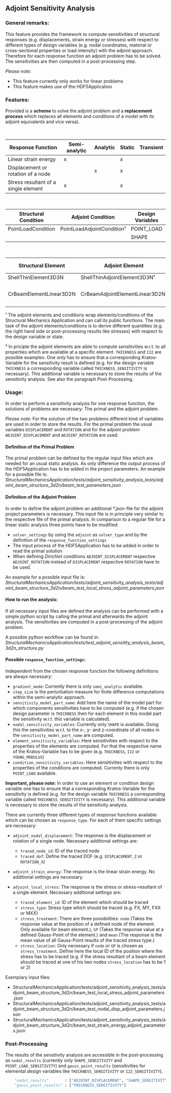 
## Adjoint Sensitivity Analysis

### General remarks:

This feature provides the framework to compute sensitivities of structural responses (e.g. displacements, strain energy or stresses) with respect to different types of design variables (e.g. nodal coordinates, material or cross-sectional properties or load intensity) with the adjoint approach. Therefore for each response function an adjoint problem has to be solved. The sensitivities are then computed in a post-processing step.

*Please note:*
- This feature currently only works for linear problems
- This feature makes use of the HDF5Application

### Features:

Provided is a **scheme** to solve the adjoint problem and a **replacement process** which replaces all elements and conditions of a model with its adjoint equivalents and vice versa).



&nbsp;

| Response Function | Semi-analytic | Analytic | Static | Transient |
| ----------------- |  ---------------- | -------- | ------- | ----------|
|  Linear strain energy|    x   |          |      x   |         |
|  Displacement or rotation of a node      |      |     x     |      x    |  
|  Stress resultant of a single element |    x   |          |      x   |         |     



&nbsp;

| Structural Condition | Adjoint Condition | Design Variables | Semi-analytic | Analytic | Static | Transient |
| -------------------- | ----------------- | ------------------- |  ---------------- | -------- | ------- | ----------|
| PointLoadCondition | PointLoadAdjointCondition¹ | POINT_LOAD |    x   |          |      x   |         |
|                      |                             | SHAPE     |    x   |          |      x    |     |

  

&nbsp;

| Structural Element | Adjoint Element | Design Variables | Semi-analytic | Analytic | Static | Transient |
| -------------------- | ----------------- | ------------------- |  ---------------- | -------- | ------- | ----------|
| ShellThinElement3D3N | ShellThinAdjointElement3D3N¹ | THICKNESS² |    x   |          |      x   |         |
|                      |                             | SHAPE     |    x   |          |      x    |    
| CrBeamElementLinear3D2N | CrBeamAdjointElementLinear3D2N¹ | I22²|    x   |          |      x   |         |
|                      |                             | SHAPE     |    x   |          |      x   |          | 


¹ The adjoint elements and conditions wrap elements/conditions of the Structural Mechanics Application and can call its public functions.  The main task of the adjoint elements/conditions is to derive different quantities (e.g. the right hand side or post-processing results like stresses) with respect to the design variable or state.

² In priciple the adjoint elements are aible to compute sensitivities w.r.t. to all properties which are available at a specific element. ```THICKNESS``` and ```I22``` are possible examples. One only has to ensure that a corresponding Kratos-Variable for the sensitivity result is defined (e.g. for the design variable ```THICKNESS``` a corresponding variable called ```THICKNESS_SENSITIVITY``` is necessary). This additional variable is necessary to store the results of the sensitivity analysis. See also the paragraph Post-Processing.


### Usage:
In order to perform a sensitivity analysis for one response function, the solutions of problems are necessary: The primal and the adjoint problem.

*Please note:*
For the solution of the two problems different kind of variables are used in order to store the results. For the primal problem the usual variables ```DISPLACEMENT``` and ```ROTATION``` and for the adjoint problem ```ADJOINT_DISPLACEMENT``` and ```ADJOINT_ROTATION``` are used.

#### Definition of the Primal Problem
The primal problem can be defined by the regular input files which are needed for an usual static analysis. As only difference the output process of the HDF5Application has to be added in the project parameters. An example for a possible file is:
*StructuralMechanicsApplication/tests/adjoint_sensitivity_analysis_tests/adjoint_beam_structure_3d2n/beam_test_parameters.json*


#### Definition of the Adjoint Problem
In order to define the adjoint problem an additional \*.json-file for the adjoint project parameters is necessary. This input file is in principle very similar to the respective file of the primal analysis. In comparison to a regular file for a linear static analysis three points have to be modified:
- ```solver_settings``` by using the ```adjoint``` as ```solver_type``` and by the definition of the ```response_function_settings```
- The input process of the HDF5Application has to be added in order to read the primal solution
- When defining *Dirichlet* conditions ```ADJOINT_DISPLACEMENT``` respective ```ADJOINT_ROTATION``` instead of ```DISPLACEMENT``` respective ```ROTATION``` have to be used.

An example for a possible input file is:
*StructuralMechanicsApplication/tests/adjoint_sensitivity_analysis_tests/adjoint_beam_structure_3d2n/beam_test_local_stress_adjoint_parameters.json*

#### How to run the analysis:

If all necessary input files are defined the analysis can be performed with a simple python script by calling the primal and afterwards the adjoint analysis. The sensitivities are computed in a post-processing of the adjoint problem.

A possible python workflow can be found in:
*StructuralMechanicsApplication/tests/test_adjoint_sensitity_analysis_beam_3d2n_structure.py*

#### Possible ```response_function_settings```:

Independent from the chosen response function the following definitions are always necessary:

- ```gradient_mode```: Currently there is only ```semi_analytic``` available.
- ```step_size``` is the perturbation measure for finite difference computations within the semi-analytic approach.
- ```sensitivity_model_part_name```: Add here the name of the model part for which components sensitivities have to be computed (e.g. if the chosen design parameter is ```THICKNESS``` then for each element in this model part the sensitivity w.r.t. this variable is calculated).
- ```nodal_sensitivity_variables```: Currently only ```SHAPE``` is available. Doing this the sensitivities w.r.t. to the x-, y- and z-coordinate of all nodes in the ```sensitivity_model_part_name``` are computed.
- ```element_sensitivity_variables```: Here sensitivities with respect to the properties of the elements are computed. For that the respective name of the Kratos-Variable has to be given (e.g. ```THICKNESS```, ```I22``` or ```YOUNG_MODULUS```)
- ```condition_sensitivity_variables```: Here sensitivities with respect to the properties of the conditions are computed. Currenty there is only ```POINT_LOAD``` available.

**Important, please note:**
In order to use an element or condition design variable one has to ensure that a corresponding Kratos-Variable for the sensitivity is defined (e.g. for the design variable ```THICKNESS``` a corresponding variable called ```THICKNESS_SENSITIVITY``` is necessary). This additional variable is necessary to store the results of the sensitivity analysis.

There are currently three different types of response functions available which can be chosen as ```response_type```. For each of them specific settings are necessary:
- ```adjoint_nodal_displacement```: The response is the displacement or rotation of a single node. Necessary additional settings are:
    * ```traced_node_id```: ID of the traced node
    * ```traced_dof```: Define the traced DOF (e.g. ```DISPLACEMENT_Z``` or ```ROTATION_X```)

- ```adjoint_strain_energy```: The response is the linear strain energy. No additional settings are necessary.

- ```adjoint_local_stress```: The response is the stress or stress-resultant of a single element. Necessary additional settings are:
    * ```traced_element_id```: ID of the element which should be traced
    * ```stress_type```: Stress type which should be traced (e.g. FX, MY, FXX or MXX)
    * ```stress_treatment```: There are three possibilities: ```node``` (Takes the response value at the position of a defined node of the element. Only available for beam element.), ```GP``` (Takes the response value at a defined Gauss-Point of the element.) and ```mean``` (The response is the mean value of all Gauss-Point results of the traced stress type.)
    * ```stress_location```: Only necessary if ```node``` or ```GP``` is chosen as ```stress_treatment```. Define here the local ID of the position where the stress has to be traced (e.g. if the stress resultant of a beam element should be traced at one of his two nodes ```stress_location``` has to be 1 or 2)

Exemplary input files:
- StructuralMechanicsApplication/tests/adjoint_sensitivity_analysis_tests/adjoint_beam_structure_3d2n/beam_test_local_stress_adjoint_parameters.json
- StructuralMechanicsApplication/tests/adjoint_sensitivity_analysis_tests/adjoint_beam_structure_3d2n/beam_test_nodal_disp_adjoint_parameters.json
- StructuralMechanicsApplication/tests/adjoint_sensitivity_analysis_tests/adjoint_beam_structure_3d2n/beam_test_strain_energy_adjoint_parameters.json



### Post-Processing

The results of the sensitivity analysis are accessible in the post-processing as ```nodal_results``` (currently only ```SHAPE_SENSITIVITY``` and ```POINT_LOAD_SENSITIVITY```) and ```gauss_point_results``` (sensitivities for elemental design variables like ```THICKNESS_SENSITIVITY``` or ```I22_SENSITIVITY```).
```python
    "nodal_results"       : ["ADJOINT_DISPLACEMENT", "SHAPE_SENSITIVITY", "POINT_LOAD_SENSITIVITY"],
    "gauss_point_results" : ["THICKNESS_SENSITIVITY"]
```













